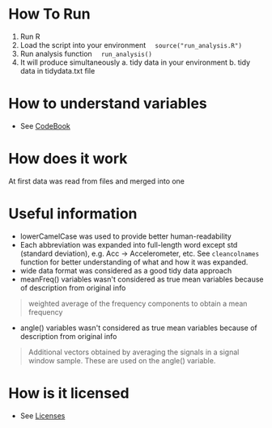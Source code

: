 # How To Run

1. Run R
2. Load the script into your environment 
`   source("run_analysis.R")   `
3. Run analysis function 
`   run_analysis()   `
4. It will produce simultaneously
  a. tidy data in your environment
  b. tidy data in tidydata.txt file

# How to understand variables

- See [CodeBook](../master/CodeBook.md)

# How does it work

At first data was read from files and merged into one 

# Useful information

- lowerCamelCase was used to provide better human-readability
- Each abbreviation was expanded into full-length word except std (standard deviation), e.g. Acc -> Accelerometer, etc. See ```cleancolnames``` function for better understanding of what and how it was expanded.
- wide data format was considered as a good tidy data approach
- meanFreq() variables wasn't considered as true mean variables because of description from original info
> weighted average of the frequency components to obtain a mean frequency

- angle() variables wasn't considered as true mean variables because of description from original info 
> Additional vectors obtained by averaging the signals in a signal window sample. These are used on the angle() variable.

# How is it licensed

- See [Licenses](../master/LICENSE.md)

